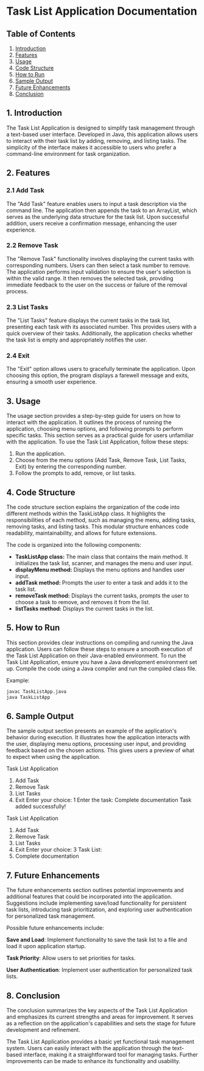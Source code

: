 # Task List Application Documentation

## Table of Contents
1. [Introduction](#introduction)
2. [Features](#features)
3. [Usage](#usage)
4. [Code Structure](#code-structure)
5. [How to Run](#how-to-run)
6. [Sample Output](#sample-output)
7. [Future Enhancements](#future-enhancements)
8. [Conclusion](#conclusion)

## 1. Introduction <a name="introduction"></a>
The Task List Application is designed to simplify task management through a text-based user interface. Developed in Java, this application allows users to interact with their task list by adding, removing, and listing tasks. The simplicity of the interface makes it accessible to users who prefer a command-line environment for task organization.

## 2. Features
### 2.1 Add Task
The "Add Task" feature enables users to input a task description via the command line. The application then appends the task to an ArrayList, which serves as the underlying data structure for the task list. Upon successful addition, users receive a confirmation message, enhancing the user experience.

### 2.2 Remove Task
The "Remove Task" functionality involves displaying the current tasks with corresponding numbers. Users can then select a task number to remove. The application performs input validation to ensure the user's selection is within the valid range. It then removes the selected task, providing immediate feedback to the user on the success or failure of the removal process.

### 2.3 List Tasks
The "List Tasks" feature displays the current tasks in the task list, presenting each task with its associated number. This provides users with a quick overview of their tasks. Additionally, the application checks whether the task list is empty and appropriately notifies the user.

### 2.4 Exit
The "Exit" option allows users to gracefully terminate the application. Upon choosing this option, the program displays a farewell message and exits, ensuring a smooth user experience.

## 3. Usage <a name="usage"></a>
The usage section provides a step-by-step guide for users on how to interact with the application. It outlines the process of running the application, choosing menu options, and following prompts to perform specific tasks. This section serves as a practical guide for users unfamiliar with the application.
To use the Task List Application, follow these steps:
1. Run the application.
2. Choose from the menu options (Add Task, Remove Task, List Tasks, Exit) by entering the corresponding number.
3. Follow the prompts to add, remove, or list tasks.

## 4. Code Structure <a name="code-structure"></a>
The code structure section explains the organization of the code into different methods within the TaskListApp class. It highlights the responsibilities of each method, such as managing the menu, adding tasks, removing tasks, and listing tasks. This modular structure enhances code readability, maintainability, and allows for future extensions.

The code is organized into the following components:
- **TaskListApp class:** The main class that contains the main method. It initializes the task list, scanner, and manages the menu and user input.
- **displayMenu method:** Displays the menu options and handles user input.
- **addTask method:** Prompts the user to enter a task and adds it to the task list.
- **removeTask method:** Displays the current tasks, prompts the user to choose a task to remove, and removes it from the list.
- **listTasks method:** Displays the current tasks in the list.

## 5. How to Run <a name="how-to-run"></a>
This section provides clear instructions on compiling and running the Java application. Users can follow these steps to ensure a smooth execution of the Task List Application on their Java-enabled environment.
To run the Task List Application, ensure you have a Java development environment set up. Compile the code using a Java compiler and run the compiled class file.

Example:
```bash
javac TaskListApp.java
java TaskListApp
```

## 6. Sample Output <a name="sample-output"></a>
The sample output section presents an example of the application's behavior during execution. It illustrates how the application interacts with the user, displaying menu options, processing user input, and providing feedback based on the chosen actions. This gives users a preview of what to expect when using the application.

Task List Application
1. Add Task
2. Remove Task
3. List Tasks
4. Exit
Enter your choice: 1
Enter the task: Complete documentation
Task added successfully!

Task List Application
1. Add Task
2. Remove Task
3. List Tasks
4. Exit
Enter your choice: 3
Task List:
1. Complete documentation



## 7. Future Enhancements <a name="future-enhancements"></a>
The future enhancements section outlines potential improvements and additional features that could be incorporated into the application. Suggestions include implementing save/load functionality for persistent task lists, introducing task prioritization, and exploring user authentication for personalized task management.

Possible future enhancements include:

**Save and Load**: Implement functionality to save the task list to a file and load it upon application startup.

**Task Priority**: Allow users to set priorities for tasks.

**User Authentication**: Implement user authentication for personalized task lists.

## 8. Conclusion <a name="conclusion"></a>
The conclusion summarizes the key aspects of the Task List Application and emphasizes its current strengths and areas for improvement. It serves as a reflection on the application's capabilities and sets the stage for future development and refinement.

The Task List Application provides a basic yet functional task management system. Users can easily interact with the application through the text-based interface, making it a straightforward tool for managing tasks. Further improvements can be made to enhance its functionality and usability.
